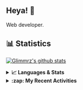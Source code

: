 ## Heya! 👋

Web developer.

## 📊 Statistics

[![Glimmrz's github stats](https://github-readme-stats.vercel.app/api?username=glimmrz&theme=dark&count_private=true)](https://github.com/anuraghazra/github-readme-stats)

<details>
  <summary><strong>📈 Languages & Stats</strong></summary>
  <img src="https://github-readme-stats.vercel.app/api?username=bunningss&show_icons=true&theme=dark&hide_border=true"
       alt="Tayef's GitHub stats" />
  <img src="https://github-readme-stats.vercel.app/api/top-langs/?username=bunningss&show_icons=true&theme=dark&hide_border=true&layout=compact&langs_count=10"
       alt="Tayef's Top GitHub Languages" />
</details>

<details>
<summary><strong> :zap: My Recent Activities </strong></summary>

<!-- ACTIVITY-LIST:START -->
- [glimmrz pushed to master in glimmrz/ilham](https://github.com/glimmrz/ilham/compare/daa267ea9a...e6bf94ec73)
- [glimmrz pushed to master in glimmrz/ilham](https://github.com/glimmrz/ilham/compare/acb387e310...daa267ea9a)
- [glimmrz pushed to master in glimmrz/ilham](https://github.com/glimmrz/ilham/compare/d469ef542f...acb387e310)
- [glimmrz pushed to master in glimmrz/ilham](https://github.com/glimmrz/ilham/compare/ab5a92fda9...d469ef542f)
- [glimmrz pushed to master in glimmrz/ilham](https://github.com/glimmrz/ilham/compare/1b8c628b28...ab5a92fda9)
<!-- ACTIVITY-LIST:END -->

</details>
